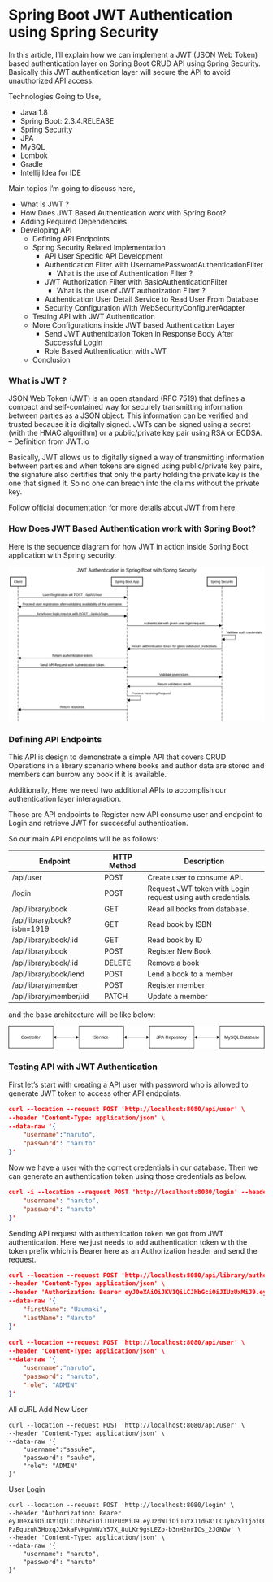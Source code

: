 # Spring Boot JWT Authentication using Spring Security

<p align="left">
In this article, I’ll explain how we can implement a JWT (JSON Web Token) based authentication layer on Spring Boot CRUD API using Spring Security. Basically this JWT authentication layer will secure the API to avoid unauthorized API access.

Technologies Going to Use,

- Java 1.8
- Spring Boot: 2.3.4.RELEASE
- Spring Security
- JPA
- MySQL
- Lombok
- Gradle
- Intellij Idea for IDE

Main topics I’m going to discuss here,

- What is JWT ?
- How Does JWT Based Authentication work with Spring Boot?
- Adding Required Dependencies
- Developing API
    - Defining API Endpoints
    - Spring Security Related Implementation
        - API User Specific API Development
        - Authentication Filter with UsernamePasswordAuthenticationFilter
            - What is the use of Authentication Filter ?
        - JWT Authorization Filter with BasicAuthenticationFilter
            - What is the use of JWT authorization Filter ?
        - Authentication User Detail Service to Read User From Database
        - Security Configuration With WebSecurityConfigurerAdapter
    - Testing API with JWT Authentication
    - More Configurations inside JWT based Authentication Layer
        - Send JWT Authentication Token in Response Body After Successful Login
        - Role Based Authentication with JWT
    - Conclusion

</p>

### What is JWT ?

JSON Web Token (JWT) is an open standard (RFC 7519) that defines a compact and self-contained way for securely
transmitting information between parties as a JSON object. This information can be verified and trusted because it is
digitally signed. JWTs can be signed using a secret (with the HMAC algorithm) or a public/private key pair using RSA or
ECDSA. – Definition from JWT.io

Basically, JWT allows us to digitally signed a way of transmitting information between parties and when tokens are
signed using public/private key pairs, the signature also certifies that only the party holding the private key is the
one that signed it. So no one can breach into the claims without the private key.

Follow official documentation for more details about JWT from [here](https://jwt.io/introduction/).

### How Does JWT Based Authentication work with Spring Boot?

Here is the sequence diagram for how JWT in action inside Spring Boot application with Spring security.

![JWT Work](img/jwt.png "JWT Work")

### Defining API Endpoints

This API is design to demonstrate a simple API that covers CRUD Operations in a library scenario where books and author
data are stored and members can burrow any book if it is available.

Additionally, Here we need two additional APIs to accomplish our authentication layer interagration.

Those are API endpoints to Register new API consume user and endpoint to Login and retrieve JWT for successful
authentication.

So our main API endpoints will be as follows:

| Endpoint    | HTTP Method    | Description                                                  |
| --- | --- |--------------------------------------------------------------|
| /api/user    | POST    | Create user to consume API.                                  |
| /login    | POST    | Request JWT token with Login request using auth credentials. |
| /api/library/book    | GET    | Read all books from database.                                |
| /api/library/book?isbn=1919    | GET    | Read book by ISBN                                            |
| /api/library/book/:id    | GET    | Read book by ID                                              |
| /api/library/book    | POST    | Register New Book                                            |
| /api/library/book/:id    | DELETE    | Remove a book                                                |
| /api/library/book/lend    | POST    | Lend a book to a member                                      |
| /api/library/member    | POST    | Register member                                              |
| /api/library/member/:id    | PATCH    | Update a member                                              |

and the base architecture will be like below:

![Flow](img/flow.png "Flow")

### Testing API with JWT Authentication

First let’s start with creating a API user with password who is allowed to generate JWT token to access other API
endpoints.

```json
curl --location --request POST 'http://localhost:8080/api/user' \
--header 'Content-Type: application/json' \
--data-raw '{
    "username":"naruto",
    "password": "naruto"
}'
```

Now we have a user with the correct credentials in our database. Then we can generate an authentication token using
those credentials as below.

```json
curl -i --location --request POST 'http://localhost:8080/login' --header 'Content-Type: application/json' --data-raw '{
    "username": "naruto",
    "password": "naruto"
}'
```

Sending API request with authentication token we got from JWT authentication. Here we just needs to add authentication
token with the token prefix which is Bearer here as an Authorization header and send the request.

```json
curl --location --request POST 'http://localhost:8080/api/library/author' \
--header 'Content-Type: application/json' \
--header 'Authorization: Bearer eyJ0eXAiOiJKV1QiLCJhbGciOiJIUzUxMiJ9.eyJzdWIiOiJqdGRfYXBpX3VzZXIiLCJleHAiOjE2MDY1MDE4MjJ9.2TBlaqqmXcXUEIU97c1VuRwmJJphZTIAcOd9u6YLYSw8cBFTdJkyYGcwKOrre9TaG-0_E1kY_vqJasPCDiQTIg' \
--data-raw '{
    "firstName": "Uzumaki",
    "lastName": "Naruto"
}'
```

```json
curl --location --request POST 'http://localhost:8080/api/user' \
--header 'Content-Type: application/json' \
--data-raw '{
    "username":"naruto",
    "password": "naruto",
    "role": "ADMIN"
}'
```

All cURL
Add New User

```shell
curl --location --request POST 'http://localhost:8080/api/user' \
--header 'Content-Type: application/json' \
--data-raw '{
    "username":"sasuke",
    "password": "sauke",
    "role": "ADMIN"
}'
```

User Login

```shell
curl --location --request POST 'http://localhost:8080/login' \
--header 'Authorization: Bearer eyJ0eXAiOiJKV1QiLCJhbGciOiJIUzUxMiJ9.eyJzdWIiOiJuYXJ1dG8iLCJyb2xlIjoiQURNSU4iLCJleHAiOjE2NTg2MjMyOTB9.XVUHB5kbzMPJdG6_jMnHgOP1-PzEquzuN3HoxqJ3xkaFvHgVmWzY57X_8uLKr9gsLEZo-b3nH2nrICs_2JGNQw' \
--header 'Content-Type: application/json' \
--data-raw '{
    "username": "naruto",
    "password": "naruto"
}'
```




